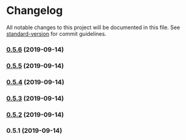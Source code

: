 # Changelog

All notable changes to this project will be documented in this file. See [standard-version](https://github.com/conventional-changelog/standard-version) for commit guidelines.

### [0.5.6](https://github.com/warhunter45/voicemeeter-connector/compare/v0.5.5...v0.5.6) (2019-09-14)



### [0.5.5](https://github.com/warhunter45/voicemeeter-connector/compare/v0.5.4...v0.5.5) (2019-09-14)



### [0.5.4](https://github.com/warhunter45/voicemeeter-connector/compare/v0.5.3...v0.5.4) (2019-09-14)



### [0.5.3](https://github.com/warhunter45/voicemeeter-connector/compare/v0.5.2...v0.5.3) (2019-09-14)



### [0.5.2](https://github.com/warhunter45/voicemeeter-connector/compare/v0.5.1...v0.5.2) (2019-09-14)



### 0.5.1 (2019-09-14)

